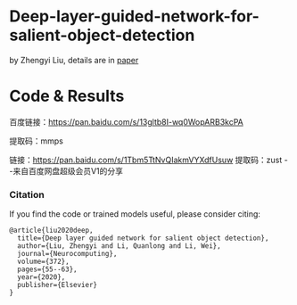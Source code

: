 # Deep-layer-guided-network-for-salient-object-detection   
by Zhengyi Liu, details are in [paper](https://www.sciencedirect.com/science/article/abs/pii/S0925231219312809)
# Code & Results 


百度链接：https://pan.baidu.com/s/13gltb8I-wq0WopARB3kcPA   

提取码：mmps

链接：https://pan.baidu.com/s/1Tbm5TtNvQIakmVYXdfUsuw 
提取码：zust 
--来自百度网盘超级会员V1的分享

### Citation

If you find the code or trained models useful, please consider citing:

```
@article{liu2020deep,
  title={Deep layer guided network for salient object detection},
  author={Liu, Zhengyi and Li, Quanlong and Li, Wei},
  journal={Neurocomputing},
  volume={372},
  pages={55--63},
  year={2020},
  publisher={Elsevier}
}
```
